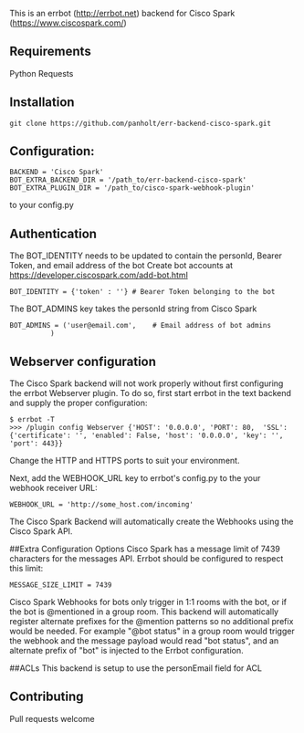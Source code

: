 
This is an errbot (http://errbot.net) backend for Cisco Spark (https://www.ciscospark.com/)

## Requirements
Python Requests


## Installation

```
git clone https://github.com/panholt/err-backend-cisco-spark.git
```

## Configuration:

```
BACKEND = 'Cisco Spark'
BOT_EXTRA_BACKEND_DIR = '/path_to/err-backend-cisco-spark'
BOT_EXTRA_PLUGIN_DIR = '/path_to/cisco-spark-webhook-plugin'
```

to your config.py

## Authentication

The BOT_IDENTITY needs to be updated to contain the personId, Bearer Token, and email address of the bot
Create bot accounts at https://developer.ciscospark.com/add-bot.html

```
BOT_IDENTITY = {'token' : ''} # Bearer Token belonging to the bot

```

The BOT_ADMINS key takes the personId string from Cisco Spark
```
BOT_ADMINS = ('user@email.com',    # Email address of bot admins
          )
```

## Webserver configuration
The Cisco Spark backend will not work properly without first configuring the errbot Webserver plugin. To do so, first start errbot in the text backend and supply the proper configuration:

```
$ errbot -T
>>> /plugin config Webserver {'HOST': '0.0.0.0', 'PORT': 80,  'SSL': {'certificate': '', 'enabled': False, 'host': '0.0.0.0', 'key': '', 'port': 443}}
```

Change the HTTP and HTTPS ports to suit your environment.

Next, add the WEBHOOK_URL key to errbot's config.py to the your webhook receiver URL:

```
WEBHOOK_URL = 'http://some_host.com/incoming'
```

The Cisco Spark Backend will automatically create the Webhooks using the Cisco Spark API.

##Extra Configuration Options
Cisco Spark has a message limit of 7439 characters for the messages API. Errbot should be configured to respect this limit:
```
MESSAGE_SIZE_LIMIT = 7439
```

Cisco Spark Webhooks for bots only trigger in 1:1 rooms with the bot, or if the bot is @mentioned in a group room.
This backend will automatically register alternate prefixes for the @mention patterns so no additional prefix would be needed.
For example "@bot status" in a group room would trigger the webhook and the message payload would read "bot status", and an alternate prefix of "bot" is injected to the Errbot configuration.

##ACLs 
This backend is setup to use the personEmail field for ACL 

## Contributing

Pull requests welcome

